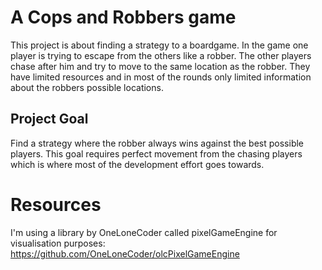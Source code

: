 # A Cops and Robbers game

This project is about finding a strategy to a boardgame. 
In the game one player is trying to escape from the others like a robber. 
The other players chase after him and try to move to the same location as the robber. 
They have limited resources and in most of the rounds only limited information about the robbers possible locations.

## Project Goal
Find a strategy where the robber always wins against the best possible players.
This goal requires perfect movement from the chasing players which is where most of the development effort goes towards.

# Resources

I'm using a library by OneLoneCoder called pixelGameEngine for visualisation purposes: https://github.com/OneLoneCoder/olcPixelGameEngine
